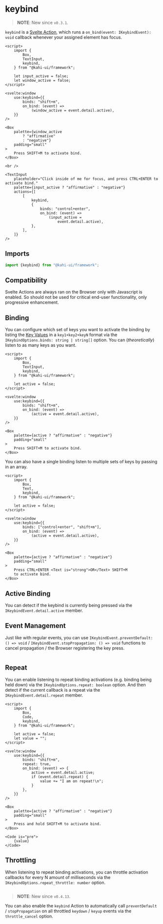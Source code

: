 # keybind

> **NOTE**: New since `v0.3.1`.

`keybind` is a [Svelte Action](https://svelte.dev/docs#use_action), which runs a `on_bind(event: IKeybindEvent): void` callback whenever your assigned element has focus.

```svelte {title="keybind Preview" mode="repl"}
<script>
    import {
        Box,
        TextInput,
        keybind,
    } from "@kahi-ui/framework";

    let input_active = false;
    let window_active = false;
</script>

<svelte:window
    use:keybind={{
        binds: "shift+m",
        on_bind: (event) =>
            (window_active = event.detail.active),
    }}
/>

<Box
    palette={window_active
        ? "affirmative"
        : "negative"}
    padding="small"
>
    Press SHIFT+M to activate bind.
</Box>

<br />

<TextInput
    placeholder="Click inside of me for focus, and press CTRL+ENTER to activate bind."
    palette={input_active ? "affirmative" : "negative"}
    actions={[
        [
            keybind,
            {
                binds: "control+enter",
                on_bind: (event) =>
                    (input_active =
                        event.detail.active),
            },
        ],
    ]}
/>
```

## Imports

```javascript {title="keybind Imports"}
import {keybind} from "@kahi-ui/framework";
```

## Compatibility

Svelte Actions are always ran on the Browser only with Javascript is enabled. So should not be used for critical end-user functionality, only progressive enhancement.

## Binding

You can configure which set of keys you want to activate the binding by listing the [Key Values](https://developer.mozilla.org/en-US/docs/Web/API/KeyboardEvent/key/Key_Values) in a `key1+key2+keyN` format via the `IKeybindOptions.binds: string | string[]` option. You can (_theoretically_) listen to as many keys as you want.

```svelte {title="keybind Binding" mode="repl"}
<script>
    import {
        Box,
        TextInput,
        keybind,
    } from "@kahi-ui/framework";

    let active = false;
</script>

<svelte:window
    use:keybind={{
        binds: "shift+m",
        on_bind: (event) =>
            (active = event.detail.active),
    }}
/>

<Box
    palette={active ? "affirmative" : "negative"}
    padding="small"
>
    Press SHIFT+M to activate bind.
</Box>
```

You can also have a single binding listen to multiple sets of keys by passing in an array.

```svelte {title="keybind Multiple Bindings" mode="repl"}
<script>
    import {
        Box,
        Text,
        keybind,
    } from "@kahi-ui/framework";

    let active = false;
</script>

<svelte:window
    use:keybind={{
        binds: ["control+enter", "shift+m"],
        on_bind: (event) =>
            (active = event.detail.active),
    }}
/>

<Box
    palette={active ? "affirmative" : "negative"}
    padding="small"
>
    Press CTRL+ENTER <Text is="strong">OR</Text> SHIFT+M
    to activate bind.
</Box>
```

## Active Binding

You can detect if the keybind is currently being pressed via the `IKeybindEvent.detail.active` member.

## Event Management

Just like with regular events, you can use `IKeybindEvent.preventDefault: () => void` / `IKeybindEvent.stopPropagation: () => void` functions to cancel propagation / the Browser registering the key press.

```svelte {title="keybind Event Management" mode="repl"}

```

## Repeat

You can enable listening to repeat binding activations (e.g. binding being held down) via the `IKeybindOptions.repeat: boolean` option. And then detect if the current callback is a repeat via the `IKeybindEvent.detail.repeat` member.

```svelte {title="keybind Repeat" mode="repl"}
<script>
    import {
        Box,
        Code,
        keybind,
    } from "@kahi-ui/framework";

    let active = false;
    let value = "";
</script>

<svelte:window
    use:keybind={{
        binds: "shift+m",
        repeat: true,
        on_bind: (event) => {
            active = event.detail.active;
            if (event.detail.repeat) {
                value += "I am on repeat!\n";
            }
        },
    }}
/>

<Box
    palette={active ? "affirmative" : "negative"}
    padding="small"
>
    Press and hold SHIFT+M to activate bind.
</Box>

<Code is="pre">
    {value}
</Code>
```

## Throttling

When listening to repeat binding activations, you can throttle activation callbacks for every N amount of milliseconds via the `IKeybindOptions.repeat_throttle: number` option.

```svelte {title="keybind Throttling" mode="repl"}

```

> **NOTE**: New since `v0.4.13`.

You can also enable the `keybind` Action to automatically call `preventDefault` / `stopPropagation` on all throttled `keydown` / `keyup` events via the `throttle_cancel` option.

```svelte {title="keybind Throttle Cancel" mode="repl"}

```
